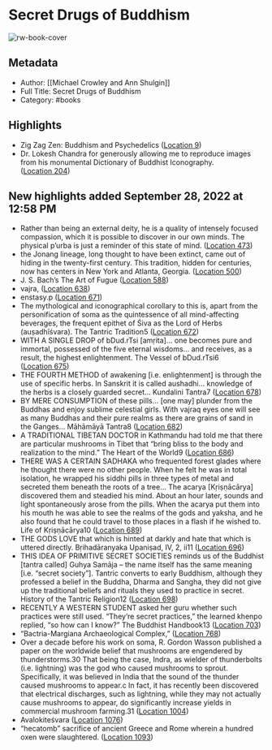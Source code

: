 # Secret Drugs of Buddhism

![rw-book-cover](https://m.media-amazon.com/images/I/911qBmZLF-L._SY160.jpg)

## Metadata
- Author: [[Michael Crowley and Ann Shulgin]]
- Full Title: Secret Drugs of Buddhism
- Category: #books

## Highlights
- Zig Zag Zen: Buddhism and Psychedelics ([Location 9](https://readwise.io/to_kindle?action=open&asin=B07T16C2YT&location=9))
- Dr. Lokesh Chandra for generously allowing me to reproduce images from his monumental Dictionary of Buddhist Iconography. ([Location 204](https://readwise.io/to_kindle?action=open&asin=B07T16C2YT&location=204))
## New highlights added September 28, 2022 at 12:58 PM
- Rather than being an external deity, he is a quality of intensely focused compassion, which it is possible to discover in our own minds. The physical p’urba is just a reminder of this state of mind. ([Location 473](https://readwise.io/to_kindle?action=open&asin=B07T16C2YT&location=473))
- the Jonang lineage, long thought to have been extinct, came out of hiding in the twenty-first century. This tradition, hidden for centuries, now has centers in New York and Atlanta, Georgia. ([Location 500](https://readwise.io/to_kindle?action=open&asin=B07T16C2YT&location=500))
- J. S. Bach’s The Art of Fugue ([Location 588](https://readwise.io/to_kindle?action=open&asin=B07T16C2YT&location=588))
- vajra, ([Location 638](https://readwise.io/to_kindle?action=open&asin=B07T16C2YT&location=638))
- enstasy.p ([Location 671](https://readwise.io/to_kindle?action=open&asin=B07T16C2YT&location=671))
- The mythological and iconographical corollary to this is, apart from the personification of soma as the quintessence of all mind-affecting beverages, the frequent epithet of Śiva as the Lord of Herbs (auṣadhīśvara). The Tantric Tradition5 ([Location 672](https://readwise.io/to_kindle?action=open&asin=B07T16C2YT&location=672))
- WITH A SINGLE DROP of bDud.rTsi [amṛita]… one becomes pure and immortal, possessed of the five eternal wisdoms… and receives, as a result, the highest enlightenment. The Vessel of bDud.rTsi6 ([Location 675](https://readwise.io/to_kindle?action=open&asin=B07T16C2YT&location=675))
- THE FOURTH METHOD of awakening [i.e. enlightenment] is through the use of specific herbs. In Sanskrit it is called aushadhi… knowledge of the herbs is a closely guarded secret… Kundalini Tantra7 ([Location 678](https://readwise.io/to_kindle?action=open&asin=B07T16C2YT&location=678))
- BY MERE CONSUMPTION of these pills... [one may] plunder from the Buddhas and enjoy sublime celestial girls. With vajraq eyes one will see as many Buddhas and their pure realms as there are grains of sand in the Ganges... Māhāmāyā Tantra8 ([Location 682](https://readwise.io/to_kindle?action=open&asin=B07T16C2YT&location=682))
- A TRADITIONAL TIBETAN DOCTOR in Kathmandu had told me that there are particular mushrooms in Tibet that “bring bliss to the body and realization to the mind.” The Heart of the World9 ([Location 686](https://readwise.io/to_kindle?action=open&asin=B07T16C2YT&location=686))
- THERE WAS A CERTAIN SADHAKA who frequented forest glades where he thought there were no other people. When he felt he was in total isolation, he wrapped his siddhi pills in three types of metal and secreted them beneath the roots of a tree… The acarya [Kṛiṣṇācārya] discovered them and steadied his mind. About an hour later, sounds and light spontaneously arose from the pills. When the acarya put them into his mouth he was able to see the realms of the gods and yaksha, and he also found that he could travel to those places in a flash if he wished to. Life of Kṛiṣṇācārya10 ([Location 689](https://readwise.io/to_kindle?action=open&asin=B07T16C2YT&location=689))
- THE GODS LOVE that which is hinted at darkly and hate that which is uttered directly. Bṛihadāranyaka Upaniṣad, IV, 2, ii11 ([Location 696](https://readwise.io/to_kindle?action=open&asin=B07T16C2YT&location=696))
- THIS IDEA OF PRIMITIVE SECRET SOCIETIES reminds us of the Buddhist [tantra called] Guhya Samāja – the name itself has the same meaning [i.e. “secret society”]. Tantric converts to early Buddhism, although they professed a belief in the Buddha, Dharma and Sangha, they did not give up the traditional beliefs and rituals they used to practice in secret. History of the Tantric Religion12 ([Location 698](https://readwise.io/to_kindle?action=open&asin=B07T16C2YT&location=698))
- RECENTLY A WESTERN STUDENT asked her guru whether such practices were still used. “They’re secret practices,” the learned khenpo replied, “so how can I know?” The Buddhist Handbook13 ([Location 703](https://readwise.io/to_kindle?action=open&asin=B07T16C2YT&location=703))
- “Bactria-Margiana Archaeological Complex,” ([Location 768](https://readwise.io/to_kindle?action=open&asin=B07T16C2YT&location=768))
- Over a decade before his work on soma, R. Gordon Wasson published a paper on the worldwide belief that mushrooms are engendered by thunderstorms.30 That being the case, Indra, as wielder of thunderbolts (i.e. lightning) was the god who caused mushrooms to sprout. Specifically, it was believed in India that the sound of the thunder caused mushrooms to appear.c In fact, it has recently been discovered that electrical discharges, such as lightning, while they may not actually cause mushrooms to appear, do significantly increase yields in commercial mushroom farming.31 ([Location 1004](https://readwise.io/to_kindle?action=open&asin=B07T16C2YT&location=1004))
- Avalokiteśvara ([Location 1076](https://readwise.io/to_kindle?action=open&asin=B07T16C2YT&location=1076))
- “hecatomb” sacrifice of ancient Greece and Rome wherein a hundred oxen were slaughtered. ([Location 1093](https://readwise.io/to_kindle?action=open&asin=B07T16C2YT&location=1093))
